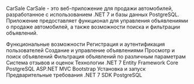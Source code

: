 CarSale
CarSale - это веб-приложение для продажи автомобилей, разработанное с использованием .NET 7 и базы данных PostgreSQL. Приложение предоставляет функционал для управления объявлениями о продаже автомобилей, а также возможности поиска и фильтрации объявлений.

Функциональные возможности
Регистрация и аутентификация пользователей
Создание и управление объявлениями
Просмотр и поиск объявлений
Фильтрация объявлений по различным параметрам
Система отзывов и оценок
Технологии
.NET 7
Entity Framework Core
PostgreSQL
ASP.NET MVC
Bootstrap
Установка и запуск
Предварительные требования
.NET 7 SDK
PostgreSQL
